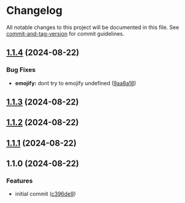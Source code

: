 # Changelog

All notable changes to this project will be documented in this file. See [commit-and-tag-version](https://github.com/absolute-version/commit-and-tag-version) for commit guidelines.

## [1.1.4](https://github.com/EazyAutodelete/logger/compare/v1.1.3...v1.1.4) (2024-08-22)


### Bug Fixes

* **emojify:** dont try to emojify undefined ([9aa8a18](https://github.com/EazyAutodelete/logger/commit/9aa8a188dee335c7e515692bf13946d2d92f5f11))

## [1.1.3](https://github.com/EazyAutodelete/logger/compare/v1.1.2...v1.1.3) (2024-08-22)

## [1.1.2](https://github.com/EazyAutodelete/logger/compare/v1.1.1...v1.1.2) (2024-08-22)

## [1.1.1](https://github.com/EazyAutodelete/logger/compare/v1.1.0...v1.1.1) (2024-08-22)

## 1.1.0 (2024-08-22)


### Features

* initial commit ([c396de9](https://github.com/EazyAutodelete/logger/commit/c396de999f2f729d3c3b57c6078ab9cd561673fa))

